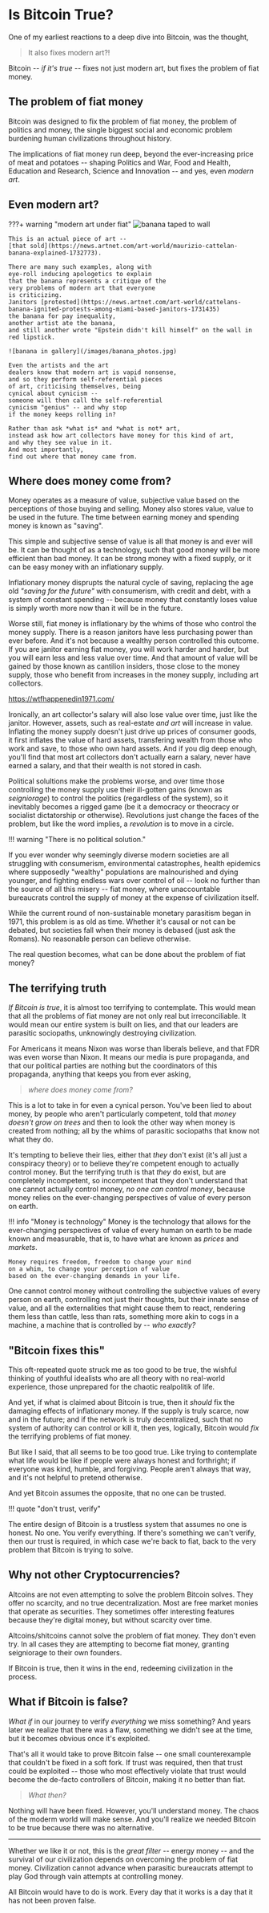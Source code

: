 # Is Bitcoin True?

One of my earliest reactions to a deep dive 
 into Bitcoin, was the thought,

> It also fixes modern art?!

Bitcoin
 -- *if it's true* --
 fixes not just modern art, but
 fixes the problem of fiat money.

## The problem of fiat money

Bitcoin was designed to fix the problem of fiat
 money, the problem of politics and money, 
 the single biggest social and economic problem
 burdening human civilizations throughout
 history.

The implications of fiat money run deep, 
 beyond the ever-increasing
 price of meat and potatoes -- shaping
 Politics and War,
 Food and Health,
 Education and Research,
 Science and Innovation --
and yes, even *modern art*.

## Even modern art?

???+ warning "modern art under fiat"
    ![banana taped to wall](/images/banana.jpg)

    This is an actual piece of art -- 
    [that sold](https://news.artnet.com/art-world/maurizio-cattelan-banana-explained-1732773).

    There are many such examples, along with 
    eye-roll inducing apologetics to explain
    that the banana represents a critique of the
    very problems of modern art that everyone
    is criticizing.
    Janitors [protested](https://news.artnet.com/art-world/cattelans-banana-ignited-protests-among-miami-based-janitors-1731435)
    the banana for pay inequality,
    another artist ate the banana,
    and still another wrote "Epstein didn't kill himself" on the wall in red lipstick.

    ![banana in gallery](/images/banana_photos.jpg)

    Even the artists and the art
    dealers know that modern art is vapid nonsense,
    and so they perform self-referential pieces
    of art, criticising themselves, being
    cynical about cynicism --
    someone will then call the self-referential
    cynicism "genius" -- and why stop
    if the money keeps rolling in?
    
    Rather than ask *what is* and *what is not* art,
    instead ask how art collectors have money for this kind of art,
    and why they see value in it.
    And most importantly, 
    find out where that money came from.
    

## Where does money come from?

Money operates as a measure of value,
 subjective value based on the perceptions of
 those buying and selling.
 Money also stores value,
 value to be used in the future. 
 The time between earning money 
 and spending money
 is known
 as "saving".

This simple and subjective sense of value
 is all that money is and ever will be.
It can be thought of as a technology,
 such that good money will be more efficient
 than bad money. 
It can be strong money with
 a fixed supply, or it can be easy money
 with an inflationary supply.
 
Inflationary money
 disprupts the natural cycle of saving,
 replacing the age old *"saving for the future"*
 with consumerism, 
 with credit and debt, 
 with a system of constant spending --
 because money that constantly loses value
 is simply worth more now than it will be 
 in the future.

Worse still, fiat money is inflationary by the whims
 of those who control the money supply. There is a
 reason janitors have less purchasing power than 
 ever before. And it's not because a wealthy
 person controlled this outcome.
If you are janitor earning fiat money, you will work harder
 and harder, but you will earn less and less value over time. 
 And that amount of value will be gained by those known as cantilion 
 insiders, those close to the money supply, those
 who benefit from increases in the money supply,
 including art collectors.

https://wtfhappenedin1971.com/

Ironically, an art collector's salary
 will also lose value over time,
 just like the janitor.
 However, assets, such as real-estate
 *and art* will increase in value. 
Inflating the money supply
 doesn't just drive up prices of consumer goods,
 it first inflates the value of hard assets, transfering
 wealth from those who work and save, to those
 who own hard assets.
And if you dig deep enough, you'll find
 that most art collectors don't actually
 earn a salary,
 never have earned a salary,
 and that their wealth is not
 stored in cash.

Political solultions make the problems worse,
 and over time those controlling the money
 supply use their ill-gotten gains (known as *seigniorage*)
 to control the politics (regardless of the system),
 so it inevitably becomes a rigged game
 (be it a democracy or theocracy or socialist dictatorship or otherwise).
Revolutions just change the faces of the problem,
 but like the word implies, a *revolution* is
 to move in a circle.

!!! warning "There is no political solution."

If you ever wonder why seemingly diverse modern societies 
 are all
 struggling with consumerism, environmental 
 catastrophes, health epidemics where supposedly
 "wealthy" populations are malnourished and
 dying younger, and fighting endless wars over
 control of oil -- look no further than
 the source of all this misery -- fiat money,
 where unaccountable bureaucrats control
 the supply of money at the expense
 of civilization itself.

While the current round of non-sustainable
 monetary parasitism began in 1971, this 
 problem is as old as time. Whether it's 
 causal or not can be debated, but societies
 fall when their money is debased
 (just ask the Romans).
 No reasonable person can believe otherwise.

The real question becomes, 
 what can be done about the problem of fiat money?



## The terrifying truth

*If Bitcoin is true*, it is almost too terrifying to contemplate.
 This would mean that all the problems of fiat money are 
 not only real
 but irreconciliable.
It would mean our entire system is built on lies, and that
 our leaders are parasitic sociopaths,
 unknowingly
 destroying civilization.

For Americans it means Nixon was worse than 
 liberals believe, and that
 FDR was even worse than Nixon.
 It means our media is pure propaganda,
 and that our political parties are nothing
 but the coordinators of this propaganda,
 anything that
 keeps you from ever asking,
> *where does money come from?*

This is a lot to take in for even a cynical person.
 You've been lied to about money,
 by people who aren't particularly competent,
 told that
 *money doesn't grow on trees* and then
 to look the other way when money is created
 from nothing;
 all by the whims of
 parasitic sociopaths that know
 not what they do.

It's tempting to believe their lies, either that
 *they* don't exist (it's all just a conspiracy theory)
 or to believe they're competent enough to
 actually control money.
But the terrifying truth is that *they* do exist,
 but are completely incompetent, so incompetent that they don't
 understand that one cannot actually control money,
 *no one can control money*, because
 money relies on the ever-changing perspectives of value of
 every person on earth.

!!! info "Money is technology"
    Money is the technology that allows for the ever-changing
    perspectives of value of every human on earth to be made
    known and measurable,
    that is, to have what are known as *prices*
    and *markets*.

    Money requires freedom, freedom to change your mind
    on a whim, to change your perception of value
    based on the ever-changing demands in your life.

One cannot control money without controlling the
 subjective values of every person on 
 earth, controlling not just their thoughts, but 
 their innate sense of value, and
 all the externalities that might cause them to react,
 rendering them less than cattle, 
 less than rats, 
 something more akin to cogs in a machine,
 a machine that is 
 controlled by -- *who exactly?*





## "Bitcoin fixes this"

This oft-repeated quote struck me as
 too good to be true, the wishful thinking
 of youthful idealists who are all theory
 with no real-world experience,
 those unprepared for the chaotic 
 realpolitik of life.

And yet, if what is claimed about Bitcoin is
 true, then it *should* fix
 the damaging effects of inflationary money.
 If the supply is truly scarce, 
 now and in the future; 
 and if the network is truly decentralized, 
 such that no
 system of authority can control or kill it,
 then yes, logically, Bitcoin would
 *fix* the terrifying problems
 of fiat money.

But like I said, that all seems to be too good true.
Like trying to contemplate what life would
 be like if people were always honest and 
 forthright; if everyone was kind, humble,
 and forgiving. People aren't always that way, 
 and it's not helpful to pretend otherwise.

And yet Bitcoin assumes the opposite, that no one 
 can be trusted.

!!! quote "don't trust, verify"

The entire design of Bitcoin is a trustless system
 that assumes no one is honest. No one.
You verify everything.
If there's something we can't verify, then our trust
 is required, in which case we're back to fiat,
 back to the very problem that Bitcoin is trying to solve.



## Why not other Cryptocurrencies?

Altcoins are not even attempting to solve 
 the problem Bitcoin solves.
 They offer no scarcity, and no true
 decentralization.
 Most are free market monies that
 operate as securities.
 They sometimes offer interesting features
 because 
 they're digital money,
 but without scarcity over time.

Altcoins/shitcoins cannot solve the problem
 of fiat money. They don't even try.
 In all cases they are attempting to become
 fiat money, granting seigniorage to
 their own founders.

If Bitcoin is true, then it wins in the end,
 redeeming civilization in the process.



## What if Bitcoin is false?

*What if* in our journey to verify *everything*
 we miss something?
 And years later we realize that there
 was a flaw, something we didn't see at the time,
 but it becomes obvious once it's exploited.

That's all it would take to prove Bitcoin false
 -- one small counterexample 
 that couldn't be fixed in a soft fork.
 If trust was required,
 then that trust could be exploited
 -- those who
 most effectively violate that trust would
 become the de-facto controllers of Bitcoin,
 making it no better than fiat.

> *What then?*

Nothing will have been fixed.
However, you'll understand money. 
The chaos of the moderm world will 
 make sense.
And you'll realize we needed Bitcoin to be true 
 because there was no alternative.


---


Whether we like it or not, this is the
 *great filter* -- energy money --
 and the survival of our civilization 
 depends on overcoming the problem of fiat money.
Civilization cannot advance when
 parasitic bureaucrats attempt to
 play God through vain attempts
 at controlling money.

All Bitcoin would have to do is work. 
 Every day that it works is a day that it has
 not been proven false.

